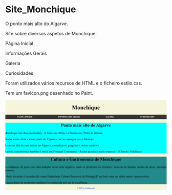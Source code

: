# Site\_Monchique



O ponto mais alto do Algarve.



Site sobre diversos aspetos de Monchique:

Página Inicial

Informações Gerais

Galeria

Curiosidades

Foram utilizados vários recursos de HTML e o ficheiro estilo.css.

Tem um favicon.png desenhado no Paint.



<img src="aspetosite.png">

